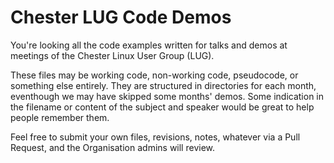 # Chester LUG Code Demos

You're looking all the code examples written for talks and demos at
meetings of the Chester Linux User Group (LUG).

These files may be working code, non-working code, pseudocode, or
something else entirely. They are structured in directories for each
month, eventhough we may have skipped some months' demos. Some
indication in the filename or content of the subject and speaker would
be great to help people remember them.

Feel free to submit your own files, revisions, notes, whatever via
a Pull Request, and the Organisation admins will review.
